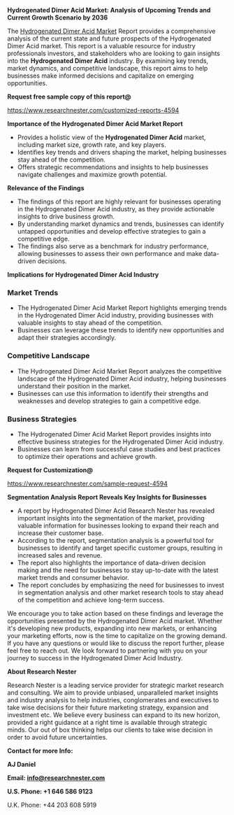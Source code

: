 ﻿<a name="_hlk168570615"></a><a name="_hlk168498031"></a>**Hydrogenated Dimer Acid Market: Analysis of Upcoming Trends and Current Growth Scenario by 2036**

The [Hydrogenated Dimer Acid Market](https://www.researchnester.com/reports/hydrogenated-dimer-acid-market/4594) Report provides a comprehensive analysis of the current state and future prospects of the Hydrogenated Dimer Acid market. This report is a valuable resource for industry professionals investors, and stakeholders who are looking to gain insights into the **Hydrogenated Dimer Acid** industry. By examining key trends, market dynamics, and competitive landscape, this report aims to help businesses make informed decisions and capitalize on emerging opportunities.

**Request free sample copy of this report@**

<https://www.researchnester.com/customized-reports-4594> 

**Importance of the Hydrogenated Dimer Acid Market Report**

- Provides a holistic view of the **Hydrogenated Dimer Acid** market, including market size, growth rate, and key players.
- Identifies key trends and drivers shaping the market, helping businesses stay ahead of the competition.
- Offers strategic recommendations and insights to help businesses navigate challenges and maximize growth potential.

**Relevance of the Findings**

- The findings of this report are highly relevant for businesses operating in the Hydrogenated Dimer Acid industry, as they provide actionable insights to drive business growth.
- By understanding market dynamics and trends, businesses can identify untapped opportunities and develop effective strategies to gain a competitive edge.
- The findings also serve as a benchmark for industry performance, allowing businesses to assess their own performance and make data-driven decisions.

**Implications for Hydrogenated Dimer Acid Industry**
### **Market Trends**
- The Hydrogenated Dimer Acid Market Report highlights emerging trends in the Hydrogenated Dimer Acid industry, providing businesses with valuable insights to stay ahead of the competition.
- Businesses can leverage these trends to identify new opportunities and adapt their strategies accordingly.
### **Competitive Landscape**
- The Hydrogenated Dimer Acid Market Report analyzes the competitive landscape of the Hydrogenated Dimer Acid industry, helping businesses understand their position in the market.
- Businesses can use this information to identify their strengths and weaknesses and develop strategies to gain a competitive edge.
### **Business Strategies**
- The Hydrogenated Dimer Acid Market Report provides insights into effective business strategies for the Hydrogenated Dimer Acid industry.
- Businesses can learn from successful case studies and best practices to optimize their operations and achieve growth.

**Request for Customization@**

<https://www.researchnester.com/sample-request-4594> 

**Segmentation Analysis Report Reveals Key Insights for Businesses**

- A report by Hydrogenated Dimer Acid Research Nester has revealed important insights into the segmentation of the market, providing valuable information for businesses looking to expand their reach and increase their customer base.
- According to the report, segmentation analysis is a powerful tool for businesses to identify and target specific customer groups, resulting in increased sales and revenue.
- The report also highlights the importance of data-driven decision making and the need for businesses to stay up-to-date with the latest market trends and consumer behavior.
- The report concludes by emphasizing the need for businesses to invest in segmentation analysis and other market research tools to stay ahead of the competition and achieve long-term success.

We encourage you to take action based on these findings and leverage the opportunities presented by the Hydrogenated Dimer Acid market. Whether it's developing new products, expanding into new markets, or enhancing your marketing efforts, now is the time to capitalize on the growing demand. If you have any questions or would like to discuss the report further, please feel free to reach out. We look forward to partnering with you on your journey to success in the Hydrogenated Dimer Acid Industry.

**About Research Nester**

Research Nester is a leading service provider for strategic market research and consulting. We aim to provide unbiased, unparalleled market insights and industry analysis to help industries, conglomerates and executives to take wise decisions for their future marketing strategy, expansion and investment etc. We believe every business can expand to its new horizon, provided a right guidance at a right time is available through strategic minds. Our out of box thinking helps our clients to take wise decision in order to avoid future uncertainties.

**Contact for more Info:**

**AJ Daniel**

**Email: info@researchnester.com**

**U.S. Phone: +1 646 586 9123**

U.K. Phone: +44 203 608 5919



